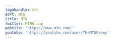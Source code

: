 ```yaml
---
logohandle: mtn
sort: mtn
title: MTN
twitter: MTNGroup
website: 'https://www.mtn.com/'
youtube: 'https://youtube.com/user/TheMTNGroup'
---
```


